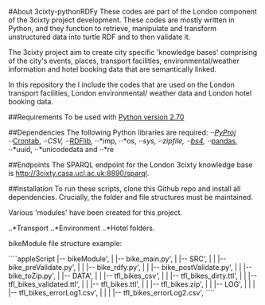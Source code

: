 #About 3cixty-pythonRDFy
These codes are part of the London component of the 3cixty project development. These codes are mostly written in Python, and they function to retrieve, manipulate and transform unstructured data into turtle RDF and to then validate it. 

The 3cixty project aim to create city specific 'knowledge bases' comprising of the city's events, places, transport facilities, environmental/weather information and hotel booking data that are semantically linked.

In this repository the I include the codes that are used on the London transport facilities, London environmental/ weather data and London hotel booking data.

##Requirements
To be used with [Python version 2.70](https://www.python.org/downloads/release/python-2712)

##Dependencies
The following Python libraries are required:
⋅⋅*[PyProj](https://pypi.python.org/pypi/pyproj)
⋅⋅*[Crontab](https://pypi.python.org/pypi/crontab/0.21.3), 
⋅⋅*CSV, 
⋅⋅*[RDFlib](https://pypi.python.org/pypi/crontab/0.21.3), 
⋅⋅*imp, 
⋅⋅*os, 
⋅⋅*sys, 
⋅⋅*zipfile, 
⋅⋅*[bs4](https://www.crummy.com/software/BeautifulSoup/bs4/doc/), 
⋅⋅*[pandas](http://pandas.pydata.org), 
⋅⋅*uuid, 
⋅⋅*unicodedata and 
⋅⋅*re

##Endpoints
The SPARQL endpoint for the London 3cixty knowledge base is http://3cixty.casa.ucl.ac.uk:8890/sparql. 

##Installation
To run these scripts, clone this Github repo and install all dependencies. Crucially, the folder and file structures must be maintained.
<p>Various 'modules' have been created for this project.</p>
..*Transport
..*Environment
..*Hotel folders.
<p>bikeModule file structure example: </p>
````appleScript
|-- bikeModule',
|   |-- bike_main.py',
|   |-- SRC',
|   |   |-- bike_preValidate.py',
|   |   |-- bike_rdfy.py',
|   |   |-- bike_postValidate.py',
|   |   |-- bike_toZip.py',
|   |-- DATA',
|   |   |-- tfl_bikes_csv',
|   |   |-- tfl_bikes_dirty.ttl',
|   |   |-- tfl_bikes_validated.ttl',
|   |   |-- tfl_bikes.ttl',
|   |   |-- tfl_bikes.zip',
|   |   |-- LOG',
|   |   |   |-- tfl_bikes_errorLog1.csv',
|   |   |   |-- tfl_bikes_errorLog2.csv',
````

